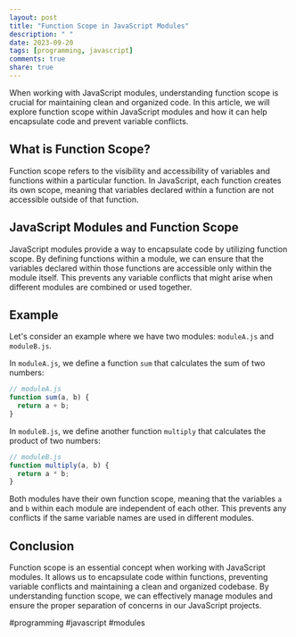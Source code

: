 ```yaml
---
layout: post
title: "Function Scope in JavaScript Modules"
description: " "
date: 2023-09-20
tags: [programming, javascript]
comments: true
share: true
---
```


When working with JavaScript modules, understanding function scope is crucial for maintaining clean and organized code. In this article, we will explore function scope within JavaScript modules and how it can help encapsulate code and prevent variable conflicts.

## What is Function Scope?

Function scope refers to the visibility and accessibility of variables and functions within a particular function. In JavaScript, each function creates its own scope, meaning that variables declared within a function are not accessible outside of that function.

## JavaScript Modules and Function Scope

JavaScript modules provide a way to encapsulate code by utilizing function scope. By defining functions within a module, we can ensure that the variables declared within those functions are accessible only within the module itself. This prevents any variable conflicts that might arise when different modules are combined or used together.

## Example

Let's consider an example where we have two modules: `moduleA.js` and `moduleB.js`. 

In `moduleA.js`, we define a function `sum` that calculates the sum of two numbers:

```javascript
// moduleA.js
function sum(a, b) {
  return a + b;
}
```

In `moduleB.js`, we define another function `multiply` that calculates the product of two numbers:

```javascript
// moduleB.js
function multiply(a, b) {
  return a * b;
}
```

Both modules have their own function scope, meaning that the variables `a` and `b` within each module are independent of each other. This prevents any conflicts if the same variable names are used in different modules.

## Conclusion

Function scope is an essential concept when working with JavaScript modules. It allows us to encapsulate code within functions, preventing variable conflicts and maintaining a clean and organized codebase. By understanding function scope, we can effectively manage modules and ensure the proper separation of concerns in our JavaScript projects.

#programming #javascript #modules
